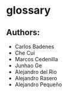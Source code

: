 # glossary

## Authors:

- Carlos Badenes
- Che Cui
- Marcos Cedenilla
- Junhao Ge
- Alejandro del Rio
- Alejandro Rasero
- Alejandro Pequeño
